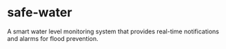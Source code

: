 # safe-water
A smart water level monitoring system that provides real-time notifications and alarms for flood prevention.
